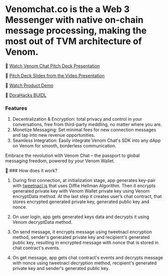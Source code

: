 # Venomchat.co is the a Web 3 Messenger with native on-chain message processing, making the most out of TVM architecture of Venom. 

:green_heart: [Watch Venom Chat Pitch Deck Presentation](https://www.youtube.com/watch?v=gh99-yFUxeo&feature=youtu.be)

:green_heart: [Pitch Deck Slides from the Video Presentation](https://docs.google.com/presentation/d/1pYn7STvRaf4iE6LoZnB3aAN5BOiUSl1OVlKbij-L-k4/edit?usp=sharing)

:green_heart: [Watch Product Demo](https://youtu.be/6tkwZ8SCLpA)

:green_heart: [DoraHacks BUIDL](https://dorahacks.io/buidl/5564)


### Features

   1. Decentralization & Encryption: total privacy and control in your conversations, free from third-party meddling, no matter where you are.
   2. Monetize Messaging: Set minimal fees for new connection messages and tap into new revenue opportunities.
   3. Seamless Integration: Easily integrate Venom Chat's SDK into any dApp on Venom for smooth, borderless communication.

Embrace the revolution with Venom Chat – the passport to global messaging freedom, powered by your Venom Wallet.

:key: ### How does it work? 
1. During first connection, at initialization stage, app generates key-pair with [tweetnacl.js](https://www.section.io/engineering-education/implementing-public-key-cryptography-in-javascript/) that uses Diffie Hellman Algorithm. Then it encrypts generated private key with Venom Wallet private key using Venom encryptData method. At the last step it creates user’s chat contract, that stores encrypted generated private key, generated public key and nonce.

2. On user login, app gets generated keys data and decrypts it using Venom decryptData method.

3. On send message, it encrypts message using tweetnacl encryption method, sender's generated private key and recipient's generated public key, resulting in encrypted message with nonce that is stored in chat contract's events.

4. On get message, app gets chat contract's events and decrypts message with nonce using tweetnacl decryption method, recipient's generated private key and sender's generated public key.
